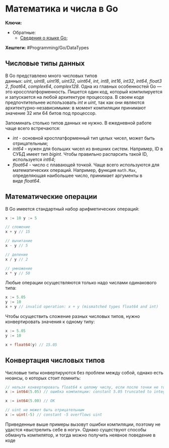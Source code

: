 
# Математика и числа в Go

**Ключи:**
- Обратные:
	- [Сведения о языке Go](GO);

**Хештеги:** #Programming/Go/DataTypes

## Числовые типы данных

В Go представлено много числовых типов данных: _uint_, _uint8_, _uint16_, _uint32_, _uint64_, _int_, _int8_, _int16_, _int32_, _int64_, _float32_, _float64_, _complex64_, _complex128_.  Одна из главных особенностей Go — это кроссплатформенность. Пишется один код, который компилируется и запускается на любой архитектуре процессора. В своем коде предпочтительнее использовать _int_ и _uint_, так как они являются архитектурно-независимыми: в момент компиляции принимают значение 32 или 64 битов под процессор.

Запоминать столько типов данных не нужно. В ежедневной работе чаще всего встречаются:

- _int_ - основной кросплатформенный тип целых чисел, может быть отрицательным;
- _int64_ - нужен для больших чисел из внешних систем. Например, ID в СУБД имеет тип _bigint_. Чтобы правильно распарсить такой ID, используется _int64_;
- _float64_ - число с плавающей точкой. Чаще всего используются для математических операций. Например, функция `math.Max`, определяющая наибольшее число, принимает аргументы в виде _float64_.

## Математические операции

В Go имеется стандартный набор арифметических операций:

```go
x := 10 y := 5

// сложение
x + y // 15

// вычитание
x - y // 5

// деление 
x / y // 2

// умножение
x * y // 50
```

Любые операции осуществляются только надо числами одинакового типа:

```go
x := 5.05
y := 10
x + y // invalid operation: x + y (mismatched types float64 and int)
```

Чтобы осуществить сложение разных числовых типов, нужно конвертировать значения к одному типу:

```go
x := 5.05
y := 10

x + float64(y) // 15.05
```

## Конвертация числовых типов

Числовые типы конвертируются без проблем между собой, однако есть нюансы, о которых стоит помнить:

```go
// нельзя конвертировать float64 к целому числу, если после точки не только нули
x := int64(5.05) // ошибка компиляции: constant 5.05 truncated to integer

x := int64(5.00) // OK

// uint не может быть отрицательным
x := uint(-5) // constant -5 overflows uint
```

Приведенные выше примеры вызовут ошибки компиляции, поэтому не удастся «выстрелить себе в ногу». Однако существуют способы обмануть компилятор, и тогда можно получить неявное поведение в коде
